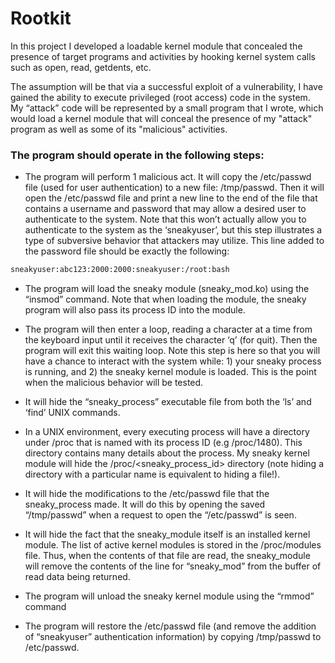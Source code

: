 # Rootkit


In this project I developed a loadable kernel module that concealed the presence of target programs and activities by hooking kernel system calls such as open, read, getdents, etc.

The assumption will be that via a successful exploit of a vulnerability, I have gained the ability to execute privileged (root access) code in the system. My “attack” code will be represented by a small program that I wrote, which would load a kernel module that will conceal the presence of my "attack" program as well as some of its "malicious" activities.


### The program should operate in the following steps:

- The program will perform 1 malicious act. It will copy the /etc/passwd file (used for user authentication) to a new file: /tmp/passwd. Then it will open the /etc/passwd file and print a new line to the end of the file that contains a username and password that may allow a desired user to authenticate to the system. Note that this won’t actually allow you to authenticate to the system as the ‘sneakyuser’, but this step illustrates a type of subversive behavior that attackers may utilize. This line added to the password file should be exactly the following: 

```sh
sneakyuser:abc123:2000:2000:sneakyuser:/root:bash
```

- The program will load the sneaky module (sneaky_mod.ko) using the “insmod” command. Note that when loading the module, the sneaky program will also pass its process ID into the module. 

- The program will then enter a loop, reading a character at a time from the keyboard input until it receives the character ‘q’ (for quit). Then the program will exit this waiting loop. Note this step is here so that you will have a chance to interact with the system while: 1) your sneaky process is running, and 2) the sneaky kernel module is loaded. This is the point when the malicious behavior will be tested.

- It will hide the “sneaky_process” executable file from both the ‘ls’ and ‘find’ UNIX commands.

- In a UNIX environment, every executing process will have a directory under /proc that is named with its process ID (e.g /proc/1480). This directory contains many details about the process. My sneaky kernel module will hide the /proc/<sneaky_process_id> directory (note hiding a directory with a particular name is equivalent to hiding a file!).

- It will hide the modifications to the /etc/passwd file that the sneaky_process made. It will do this by opening the saved “/tmp/passwd” when a request to open the “/etc/passwd” is seen. 

- It will hide the fact that the sneaky_module itself is an installed kernel module. The list of active kernel modules is stored in the /proc/modules file. Thus, when the contents of that file are read, the sneaky_module will remove the contents of the line for “sneaky_mod” from the buffer of read data being returned. 

- The program will unload the sneaky kernel module using the “rmmod” command

- The program will restore the /etc/passwd file (and remove the addition of “sneakyuser” authentication information) by copying /tmp/passwd to /etc/passwd.
